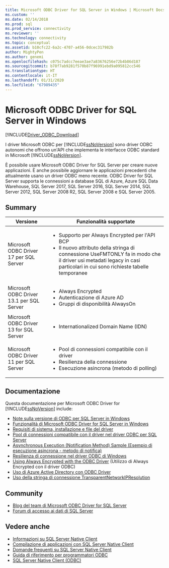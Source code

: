 ```yaml
---
title: Microsoft ODBC Driver for SQL Server in Windows | Microsoft Docs
ms.custom: ''
ms.date: 02/14/2018
ms.prod: sql
ms.prod_service: connectivity
ms.reviewer: ''
ms.technology: connectivity
ms.topic: conceptual
ms.assetid: b10cfc22-6a2c-4707-a456-0dcec317982b
author: MightyPen
ms.author: genemi
ms.openlocfilehash: c075c7adcc7eeae3ae7a83676256e72b4b86d187
ms.sourcegitcommit: b78f7ab9281f570b87f96991ebd9a095812cc546
ms.translationtype: HT
ms.contentlocale: it-IT
ms.lasthandoff: 01/31/2020
ms.locfileid: "67989435"
---
```

# <a name="microsoft-odbc-driver-for-sql-server-on-windows"></a>Microsoft ODBC Driver for SQL Server in Windows
[!INCLUDE[Driver_ODBC_Download](../../../includes/driver_odbc_download.md)]

I driver Microsoft ODBC per [!INCLUDE[ssNoVersion](../../../includes/ssnoversion-md.md)] sono driver ODBC autonomi che offrono un'API che implementa le interfacce ODBC standard in Microsoft [!INCLUDE[ssNoVersion](../../../includes/ssnoversion-md.md)].

È possibile usare Microsoft ODBC Driver for SQL Server per creare nuove applicazioni. È anche possibile aggiornare le applicazioni precedenti che attualmente usano un driver ODBC meno recente. ODBC Driver for SQL Server supporta le connessioni a database SQL di Azure, Azure SQL Data Warehouse, SQL Server 2017, SQL Server 2016, SQL Server 2014, SQL Server 2012, SQL Server 2008 R2, SQL Server 2008 e SQL Server 2005.  

## <a name="summary"></a>Summary

| Versione       | Funzionalità supportate      |
| ------------- |---------------| 
| Microsoft ODBC Driver 17 per SQL Server | <ul><li>Supporto per Always Encrypted per l'API BCP</li><li>Il nuovo attributo della stringa di connessione UseFMTONLY fa in modo che il driver usi metadati legacy in casi particolari in cui sono richieste tabelle temporanee</li>
| Microsoft ODBC Driver 13.1 per SQL Server     | <ul><li>Always Encrypted</li><li>Autenticazione di Azure AD</li><li>Gruppi di disponibilità AlwaysOn</li></ul>   | 
| Microsoft ODBC Driver 13 for SQL Server      | <ul><li>Internationalized Domain Name (IDN)</li></ul> |
| Microsoft ODBC Driver 11 per SQL Server | <ul><li>Pool di connessioni compatibile con il driver</li><li>Resilienza della connessione</li><li>Esecuzione asincrona (metodo di polling)</li></ul> |    

## <a name="documentation"></a>Documentazione  
Questa documentazione per Microsoft ODBC Driver for [!INCLUDE[ssNoVersion](../../../includes/ssnoversion-md.md)] include:  
  
-   [Note sulla versione di ODBC per SQL Server in Windows](../../../connect/odbc/windows/release-notes-odbc-sql-server-windows.md)  
-   [Funzionalità di Microsoft ODBC Driver for SQL Server in Windows](../../../connect/odbc/windows/features-of-the-microsoft-odbc-driver-for-sql-server-on-windows.md)  
-   [Requisiti di sistema, installazione e file del driver](../../../connect/odbc/windows/system-requirements-installation-and-driver-files.md)  
-   [Pool di connessioni compatibile con il driver nel driver ODBC per SQL Server](../../../connect/odbc/windows/driver-aware-connection-pooling-in-the-odbc-driver-for-sql-server.md)  
-   [Asynchronous Execution &#40;Notification Method&#41; Sample (Esempio di esecuzione asincrona - metodo di notifica)](../../../connect/odbc/windows/asynchronous-execution-notification-method-sample.md)  
-   [Resilienza di connessione nel driver ODBC di Windows](../../../connect/odbc/windows/connection-resiliency-in-the-windows-odbc-driver.md)  
-   [Using Always Encrypted with the ODBC Driver](../../../connect/odbc/using-always-encrypted-with-the-odbc-driver.md) (Utilizzo di Always Encrypted con il driver ODBC)
-   [Uso di Azure Active Directory con ODBC Driver](../../../connect/odbc/using-azure-active-directory.md) 
-   [Uso della stringa di connessione TransparentNetworkIPResolution](../../../connect/odbc/using-transparent-network-ip-resolution.md)   

## <a name="community"></a>Community  
- [Blog del team di Microsoft ODBC Driver for SQL Server](https://blogs.msdn.com/sqlnativeclient/default.aspx)  
- [Forum di accesso ai dati di SQL Server](https://social.technet.microsoft.com/Forums/en/sqldataaccess/threads)  
  
## <a name="see-also"></a>Vedere anche  
- [Informazioni su SQL Server Native Client](https://msdn.microsoft.com/sqlserver/ff658532.aspx)   
- [Compilazione di applicazioni con SQL Server Native Client](../../../relational-databases/native-client/applications/building-applications-with-sql-server-native-client.md)   
- [Domande frequenti su SQL Server Native Client](https://msdn.microsoft.com/sqlserver/aa937707.aspx)   
- [Guida di riferimento per programmatori ODBC](../../../odbc/reference/odbc-programmer-s-reference.md)   
- [SQL Server Native Client (ODBC)](../../../relational-databases/native-client/odbc/sql-server-native-client-odbc.md)  
